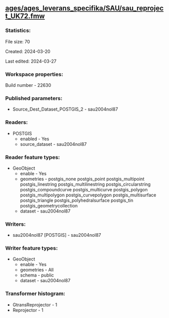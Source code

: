 ﻿## [ages/ages_leverans_specifika/SAU/sau_reproject_UK72.fmw](https://github.com/kicki58/kix_working_dir/blob/master/ages/ages_leverans_specifika/SAU/sau_reproject_UK72.fmw)

### Statistics:
File size: 70

Created: 2024-03-20

Last edited: 2024-03-27


### Workspace properties:
Build number    - 22630

### Published parameters:
*  Source_Dest_Dataset_POSTGIS_2    -   sau2004nol87

### Readers:
*  POSTGIS
    * enabled    -  Yes
    * source_dataset    -   sau2004nol87

### Reader feature types:
*  GeoObject
    * enable - Yes
    * geometries - postgis_none postgis_point postgis_multipoint postgis_linestring postgis_multilinestring postgis_circularstring postgis_compoundcurve postgis_multicurve postgis_polygon postgis_multipolygon postgis_curvepolygon postgis_multisurface postgis_triangle postgis_polyhedralsurface postgis_tin postgis_geometrycollection
    * dataset - sau2004nol87


### Writers:
*  sau2004nol87 [POSTGIS]    -   sau2004nol87

### Writer feature types:
*  GeoObject
    * enable - Yes
    * geometries - All
    * schema - public
    * dataset - sau2004nol87

### Transformer histogram:
*  GtransReprojector    -   1
*  Reprojector    -   1

